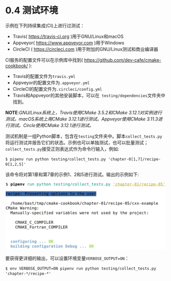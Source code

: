 # 0.4 测试环境

示例在下列持续集成(CI)上进行过测试：

* Travis( https://travis-ci.org )用于GNU/Linux和macOS
* Appveyor( https://www.appveyor.com )用于Windows
* CircleCI ( https://circleci.com )用于附加的GNU/Linux测试和商业编译器

CI服务的配置文件可以在示例库中找到( https://github.com/dev-cafe/cmake-cookbook/ ): 

* Travis的配置文件为`travis.yml`
* Appveyor的配置文件为`.appveyor.yml`
* CircleCI的配置文件为`.circleci/config.yml`
* Travis和Appveyor的其他安装脚本，可以在` testing/dependencies`文件夹中找到。

**NOTE**:*GNU/Linux系统上，Travis使用CMake 3.5.2和CMake 3.12.1对实例进行测试。macOS系统上用CMake 3.12.1进行测试。Appveyor使用CMake 3.11.3进行测试。Circle使用CMake 3.12.1进行测试。*

测试机制是一组Python脚本，包含在`testing`文件夹中。脚本`collect_tests.py`将运行测试并报告它们的状态。示例也可以单独测试，也可以批量测试；` collect_tests.py`接受正则表达式作为命令行输入，例如:

```shell
$ pipenv run python testing/collect_tests.py 'chapter-0[1,7]/recipe-0[1,2,5]'
```

该命令将对第1章和第7章的示例1、2和5进行测试。输出的示例如下:

![](../../images/chapter0/0-1.png)

要获得更详细的输出，可以设置环境变量`VERBOSE_OUTPUT=ON`：

```shell
$ env VERBOSE_OUTPUT=ON pipenv run python testing/collect_tests.py 'chapter-*/recipe-*'
```

